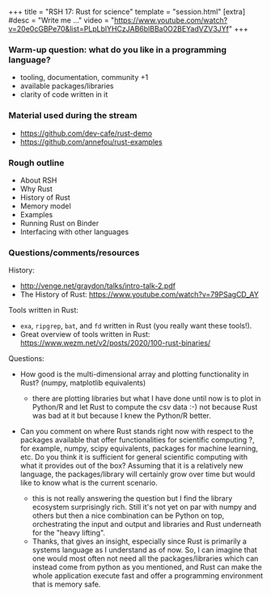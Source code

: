+++
title = "RSH 17: Rust for science"
template = "session.html"
[extra]
#desc = "Write me ..."
video = "https://www.youtube.com/watch?v=20e0cGBPe70&list=PLpLblYHCzJAB6blBBa0O2BEYadVZV3JYf"
+++

### Warm-up question: what do you like in a programming language?

- tooling, documentation, community +1
- available packages/libraries
- clarity of code written in it


### Material used during the stream

- https://github.com/dev-cafe/rust-demo
- https://github.com/annefou/rust-examples


### Rough outline

- About RSH
- Why Rust
- History of Rust
- Memory model
- Examples
- Running Rust on Binder
- Interfacing with other languages


### Questions/comments/resources

History:
- http://venge.net/graydon/talks/intro-talk-2.pdf
- The History of Rust: https://www.youtube.com/watch?v=79PSagCD_AY

Tools written in Rust:
- `exa`, `ripgrep`, `bat`, and `fd` written in Rust (you really want these tools!).
- Great overview of tools written in Rust: https://www.wezm.net/v2/posts/2020/100-rust-binaries/

Questions:
- How good is the multi-dimensional array and plotting functionality in Rust?
  (numpy, matplotlib equivalents)
  - there are plotting libraries but what I have done until now is to plot in
	Python/R and let Rust to compute the csv data :-) not because Rust was bad
	at it but because I knew the Python/R better.

- Can you comment on where Rust stands right now with respect to the packages
  available that offer functionalities for scientific computing ?, for example,
  numpy, scipy equivalents, packages for machine learning, etc. Do you think it
  is sufficient for general scientific computing with what it provides out of
  the box? Assuming that it is a relatively new language, the packages/library
  will certainly grow over time but would like to know what is the current
  scenario.
  - this is not really answering the question but I find the library ecosystem
	surprisingly rich. Still it's not yet on par with numpy and others but then
	a nice combination can be Python on top, orchestrating the input and output
	and libraries and Rust underneath for the "heavy lifting".
  - Thanks, that gives an insight, especially since Rust is primarily a systems
	language as I understand as of now. So, I can imagine that one would most
	often not need all the packages/libraries which can instead come from
	python as you mentioned, and Rust can make the whole application execute
	fast and offer a programming environment that is memory safe.
